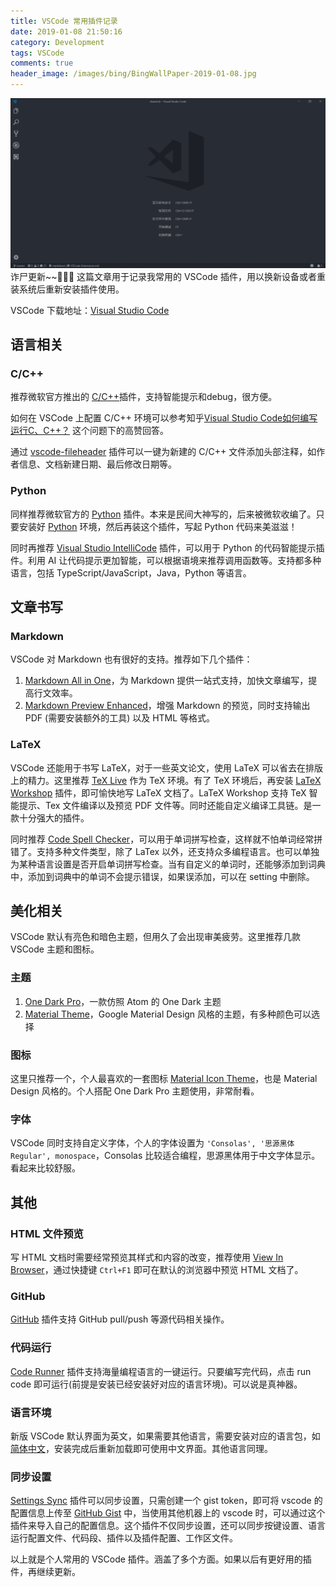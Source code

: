 ```yaml
---
title: VSCode 常用插件记录
date: 2019-01-08 21:50:16
category: Development
tags: VSCode
comments: true
header_image: /images/bing/BingWallPaper-2019-01-08.jpg
---
```


![vscode](/images/imagesource/19-01-08.png)
诈尸更新~~🤣🤣🤣
这篇文章用于记录我常用的 VSCode 插件，用以换新设备或者重装系统后重新安装插件使用。
<!--more-->

VSCode 下载地址：[Visual Studio Code](https://code.visualstudio.com/)

## 语言相关

### C/C++

推荐微软官方推出的 [C/C++](https://marketplace.visualstudio.com/items?itemName=ms-vscode.cpptools)插件，支持智能提示和debug，很方便。

如何在 VSCode 上配置 C/C++ 环境可以参考知乎[Visual Studio Code如何编写运行C、C++？](https://www.zhihu.com/question/30315894/answer/154979413) 这个问题下的高赞回答。

通过 [vscode-fileheader](https://marketplace.visualstudio.com/items?itemName=mikey.vscode-fileheader) 插件可以一键为新建的 C/C++ 文件添加头部注释，如作者信息、文档新建日期、最后修改日期等。

### Python

同样推荐微软官方的 [Python](https://marketplace.visualstudio.com/items?itemName=ms-python.python) 插件。本来是民间大神写的，后来被微软收编了。只要安装好 [Python](https://www.python.org/downloads/) 环境，然后再装这个插件，写起 Python 代码来美滋滋！

同时再推荐 [Visual Studio IntelliCode](https://marketplace.visualstudio.com/items?itemName=VisualStudioExptTeam.vscodeintellicode) 插件，可以用于 Python 的代码智能提示插件。利用 AI 让代码提示更加智能，可以根据语境来推荐调用函数等。支持都多种语言，包括 TypeScript/JavaScript，Java，Python 等语言。

## 文章书写

### Markdown

VSCode 对 Markdown 也有很好的支持。推荐如下几个插件：

1. [Markdown All in One](https://marketplace.visualstudio.com/items?itemName=yzhang.markdown-all-in-one)，为 Markdown 提供一站式支持，加快文章编写，提高行文效率。
2. [Markdown Preview Enhanced](https://marketplace.visualstudio.com/items?itemName=shd101wyy.markdown-preview-enhanced)，增强 Markdown 的预览，同时支持输出 PDF (需要安装额外的工具) 以及 HTML 等格式。

### LaTeX

VSCode 还能用于书写 LaTeX，对于一些英文论文，使用 LaTeX 可以省去在排版上的精力。这里推荐 [TeX Live](https://www.tug.org/texlive/) 作为 TeX 环境。有了 TeX 环境后，再安装 [LaTeX Workshop](https://marketplace.visualstudio.com/items?itemName=James-Yu.latex-workshop) 插件，即可愉快地写 LaTeX 文档了。LaTeX Workshop 支持 TeX 智能提示、Tex 文件编译以及预览 PDF 文件等。同时还能自定义编译工具链。是一款十分强大的插件。

同时推荐 [Code Spell Checker](https://marketplace.visualstudio.com/items?itemName=streetsidesoftware.code-spell-checker)，可以用于单词拼写检查，这样就不怕单词经常拼错了。支持多种文件类型，除了 LaTex 以外，还支持众多编程语言。也可以单独为某种语言设置是否开启单词拼写检查。当有自定义的单词时，还能够添加到词典中，添加到词典中的单词不会提示错误，如果误添加，可以在 setting 中删除。

## 美化相关

VSCode 默认有亮色和暗色主题，但用久了会出现审美疲劳。这里推荐几款 VSCode 主题和图标。

### 主题

1. [One Dark Pro](https://marketplace.visualstudio.com/items?itemName=zhuangtongfa.Material-theme)，一款仿照 Atom 的 One Dark 主题
2. [Material Theme](https://marketplace.visualstudio.com/items?itemName=Equinusocio.vsc-material-theme)，Google Material Design 风格的主题，有多种颜色可以选择

### 图标

这里只推荐一个，个人最喜欢的一套图标 [Material Icon Theme](https://marketplace.visualstudio.com/items?itemName=PKief.material-icon-theme)，也是 Material Design 风格的。个人搭配 One Dark Pro 主题使用，非常耐看。

### 字体

VSCode 同时支持自定义字体，个人的字体设置为 `'Consolas', '思源黑体 Regular', monospace`，Consolas 比较适合编程，思源黑体用于中文字体显示。看起来比较舒服。

## 其他

### HTML 文件预览

写 HTML 文档时需要经常预览其样式和内容的改变，推荐使用 [View In Browser](https://marketplace.visualstudio.com/items?itemName=qinjia.view-in-browser)，通过快捷键 `Ctrl+F1` 即可在默认的浏览器中预览 HTML 文档了。

### GitHub

[GitHub](https://marketplace.visualstudio.com/items?itemName=KnisterPeter.vscode-github) 插件支持 GitHub pull/push 等源代码相关操作。

### 代码运行

[Code Runner](https://marketplace.visualstudio.com/items?itemName=formulahendry.code-runner) 插件支持海量编程语言的一键运行。只要编写完代码，点击 run code 即可运行(前提是安装已经安装好对应的语言环境)。可以说是真神器。

### 语言环境

新版 VSCode 默认界面为英文，如果需要其他语言，需要安装对应的语言包，如[简体中文](https://marketplace.visualstudio.com/items?itemName=MS-CEINTL.vscode-language-pack-zh-hans)，安装完成后重新加载即可使用中文界面。其他语言同理。

### 同步设置

[Settings Sync](https://marketplace.visualstudio.com/items?itemName=Shan.code-settings-sync) 插件可以同步设置，只需创建一个 gist token，即可将 vscode 的配置信息上传至 [GitHub Gist](https://gist.github.com/) 中，当使用其他机器上的 vscode 时，可以通过这个插件来导入自己的配置信息。这个插件不仅同步设置，还可以同步按键设置、语言运行配置文件、代码段、插件以及插件配置、工作区文件。


以上就是个人常用的 VSCode 插件。涵盖了多个方面。如果以后有更好用的插件，再继续更新。